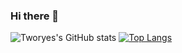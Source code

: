 ### Hi there 👋

<!--
**Tworye01/Tworye01** is a ✨ _special_ ✨ repository because its `README.md` (this file) appears on your GitHub profile.

Here are some ideas to get you started:

- 🔭 I’m currently working on ...
- 🌱 I’m currently learning ...
- 👯 I’m looking to collaborate on ...
- 🤔 I’m looking for help with ...
- 💬 Ask me about ...
- 📫 How to reach me: ...
- 😄 Pronouns: ...
- ⚡ Fun fact: ...
-->
![Tworyes's GitHub stats](https://github-readme-stats.vercel.app/api?username=Tworye01&show_icons=true&theme=radical)
[![Top Langs](https://github-readme-stats.vercel.app/api/top-langs/?username=Tworye01)](https://github.com/Tworye01/github-readme-stats)
